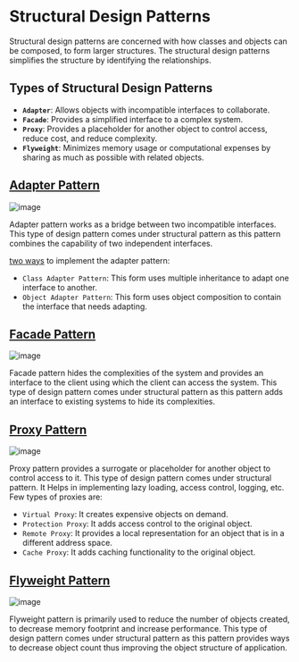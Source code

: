 # Structural Design Patterns
Structural design patterns are concerned with how classes and objects can be composed, to form larger structures. The structural design patterns simplifies the structure by identifying the relationships.

## Types of Structural Design Patterns
- **`Adapter`**: Allows objects with incompatible interfaces to collaborate.
- **`Facade`**: Provides a simplified interface to a complex system.
- **`Proxy`**: Provides a placeholder for another object to control access, reduce cost, and reduce complexity.
- **`Flyweight`**: Minimizes memory usage or computational expenses by sharing as much as possible with related objects.

## [Adapter Pattern](https://refactoring.guru/design-patterns/adapter)
![image](https://github.com/ankush-003/learning-Design-patterns/assets/94037471/eaa0d24d-b387-4821-9e37-0eb0dd70cfae)

Adapter pattern works as a bridge between two incompatible interfaces. This type of design pattern comes under structural pattern as this pattern combines the capability of two independent interfaces.

[two ways](https://www.baeldung.com/java-adapter-pattern) to implement the adapter pattern:
- `Class Adapter Pattern`: This form uses multiple inheritance to adapt one interface to another.
- `Object Adapter Pattern`: This form uses object composition to contain the interface that needs adapting.

## [Facade Pattern](https://refactoring.guru/design-patterns/facade)
![image](https://github.com/ankush-003/learning-Design-patterns/assets/94037471/b9201368-9fac-45d6-9bb9-5345417d39cc)

Facade pattern hides the complexities of the system and provides an interface to the client using which the client can access the system. This type of design pattern comes under structural pattern as this pattern adds an interface to existing systems to hide its complexities.

## [Proxy Pattern](https://refactoring.guru/design-patterns/proxy)
![image](https://github.com/ankush-003/learning-Design-patterns/assets/94037471/c8ee85c0-ce00-487d-8c3c-0743ccae6c7f)

Proxy pattern provides a surrogate or placeholder for another object to control access to it. This type of design pattern comes under structural pattern.
It Helps in implementing lazy loading, access control, logging, etc. Few types of proxies are:
- `Virtual Proxy`: It creates expensive objects on demand.
- `Protection Proxy`: It adds access control to the original object.
- `Remote Proxy`: It provides a local representation for an object that is in a different address space.
- `Cache Proxy`: It adds caching functionality to the original object.

## [Flyweight Pattern](https://refactoring.guru/design-patterns/flyweight)
![image](https://github.com/ankush-003/learning-Design-patterns/assets/94037471/b857185b-0b8c-4a50-b27c-d65ce64282d8)

Flyweight pattern is primarily used to reduce the number of objects created, to decrease memory footprint and increase performance. This type of design pattern comes under structural pattern as this pattern provides ways to decrease object count thus improving the object structure of application.
